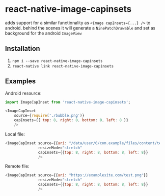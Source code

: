 # react-native-image-capinsets
adds support for a similar functionality as `<Image capInsets={...} />` to android.
behind the scenes it will generate a `NinePatchDrawable` and set as background for the android `ImageView`

## Installation

1. `npm i --save react-native-image-capinsets`
2. `react-native link react-native-image-capinsets`


## Examples

Android resource:
```javascript
import ImageCapInset from 'react-native-image-capinsets';

<ImageCapInset
	source={require('./bubble.png')}
	capInsets={{ top: 8, right: 8, bottom: 8, left: 8 }}
	/>
```

Local file:
```javascript
<ImageCapInset source={{uri: "/data/user/0/com.example/files/content/test.png"}}
			   resizeMode="stretch"
			   capInsets={{top: 8, right: 8, bottom: 8, left: 8}}
			   />
```

Remote file:
```javascript
<ImageCapInset source={{uri: "https://examplesite.com/test.png"}}
			   resizeMode="stretch"
			   capInsets={{top: 8, right: 8, bottom: 8, left: 8}}
			   />
```